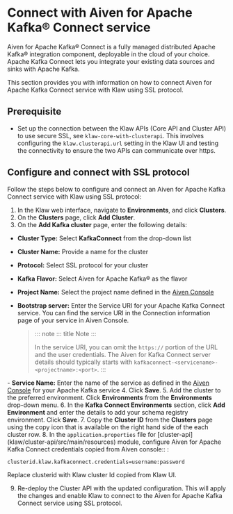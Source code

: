 # Connect with Aiven for Apache Kafka® Connect service

Aiven for Apache Kafka® Connect is a fully managed distributed Apache
Kafka® integration component, deployable in the cloud of your choice.
Apache Kafka Connect lets you integrate your existing data sources and
sinks with Apache Kafka.

This section provides you with information on how to connect Aiven for
Apache Kafka Connect service with Klaw using SSL protocol.

## Prerequisite

-   Set up the connection between the Klaw APIs (Core API and Cluster
    API) to use secure SSL, see
    `klaw-core-with-clusterapi`. This
    involves configuring the `klaw.clusterapi.url` setting in the Klaw
    UI and testing the connectivity to ensure the two APIs can
    communicate over https.

## Configure and connect with SSL protocol

Follow the steps below to configure and connect an Aiven for Apache
Kafka Connect service with Klaw using SSL protocol:

1.  In the Klaw web interface, navigate to **Environments**, and click
    **Clusters**.
2.  On the **Clusters** page, click **Add Cluster**.
3.  On the **Add Kafka cluster** page, enter the following details:

-   **Cluster Type:** Select **KafkaConnect** from the drop-down list

-   **Cluster Name:** Provide a name for the cluster

-   **Protocol:** Select SSL protocol for your cluster

-   **Kafka Flavor:** Select Aiven for Apache Kafka® as the flavor

-   **Project Name:** Select the project name defined in the [Aiven
    Console](https://console.aiven.io/)

-   **Bootstrap server:** Enter the Service URI for your Apache Kafka
    Connect service. You can find the service URI in the Connection
    information page of your service in Aiven Console.

    > ::: note
    > ::: title
    > Note
    > :::
    >
    > In the service URI, you can omit the `https://` portion of the URL
    > and the user credentials. The Aiven for Kafka Connect server
    > details should typically starts with
    > `kafkaconnect-<servicename>-<projectname>:<port>`.
    > :::

\- **Service Name:** Enter the name of the service as defined in the
[Aiven Console](https://console.aiven.io/) for your Apache Kafka service
4. Click **Save**. 5. Add the cluster to the preferred environment.
Click **Environments** from the **Environments** drop-down menu. 6. In
the **Kafka Connect Environments** section, click **Add Environment**
and enter the details to add your schema registry environment. Click
**Save**. 7. Copy the **Cluster ID** from the **Clusters** page using
the copy icon that is available on the right hand side of the each
cluster row. 8. In the `application.properties` file for
[cluster-api] (klaw/cluster-api/src/main/resources) module,
configure Aiven for Apache Kafka Connect credentials copied from Aiven
console:: :

    clusterid.klaw.kafkaconnect.credentials=username:password

Replace clusterid with Klaw cluster Id copied from Klaw UI.

9.  Re-deploy the Cluster API with the updated configuration. This will
    apply the changes and enable Klaw to connect to the Aiven for Apache
    Kafka Connect service using SSL protocol.
